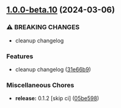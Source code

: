 ## [1.0.0-beta.10](https://github.com/frontkom/block-react-parser/compare/v1.0.0-beta.9...v1.0.0-beta.10) (2024-03-06)


### ⚠ BREAKING CHANGES

* cleanup changelog

### Features

* cleanup changelog ([31e66b9](https://github.com/frontkom/block-react-parser/commit/31e66b900b5994959569784ce04c85150c0f88e6))


### Miscellaneous Chores

* **release:** 0.1.2 [skip ci] ([05be598](https://github.com/frontkom/block-react-parser/commit/05be59829e35a321b4bddbc4e0fd7789bcd36522))
